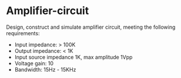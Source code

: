 # Amplifier-circuit
Design, construct and simulate amplifier circuit, meeting the following requirements:
- Input impedance: > 100K
- Output impedance: < 1K
- Input source impedance 1K, max amplitude 1Vpp
- Voltage gain: 10
- Bandwidth: 15Hz - 15KHz
